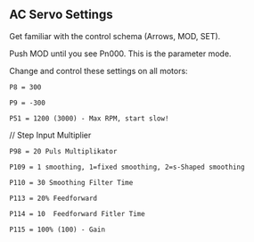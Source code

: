 ## AC Servo Settings

Get familiar with the control schema (Arrows, MOD, SET).

Push MOD until you see Pn000. This is the parameter mode.

Change and control these settings on all motors:

`P8 = 300 `

`P9 = -300 `

`P51 = 1200 (3000) - Max RPM, start slow!`

// Step Input Multiplier

`P98 = 20 Puls Multiplikator`

`P109 = 1 smoothing, 1=fixed smoothing, 2=s-Shaped smoothing`

`P110 = 30 Smoothing Filter Time `

`P113 = 20% Feedforward`

`P114 = 10  Feedforward Fitler Time`

`P115 = 100% (100) - Gain`
